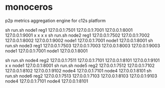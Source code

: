 # monoceros
p2p metrics aggregation engine for c12s platform

sh run.sh node1 reg1 127.0.0.1:7501 127.0.0.1:7001 127.0.0.1:8001 127.0.0.1:9001 x x x x
sh run.sh node2 reg1 127.0.0.1:7502 127.0.0.1:7002 127.0.0.1:8002 127.0.0.1:9002 node1 127.0.0.1:7001 node1 127.0.0.1:8001
sh run.sh node3 reg1 127.0.0.1:7503 127.0.0.1:7003 127.0.0.1:8003 127.0.0.1:9003 node1 127.0.0.1:7001 node1 127.0.0.1:8001

sh run.sh node4 reg2 127.0.0.1:7511 127.0.0.1:7101 127.0.0.1:8101 127.0.0.1:9101 x x node1 127.0.0.1:8001
sh run.sh node5 reg2 127.0.0.1:7512 127.0.0.1:7102 127.0.0.1:8102 127.0.0.1:9102 node4 127.0.0.1:7101 node4 127.0.0.1:8101
sh run.sh node6 reg2 127.0.0.1:7513 127.0.0.1:7103 127.0.0.1:8103 127.0.0.1:9103 node4 127.0.0.1:7101 node4 127.0.0.1:8101